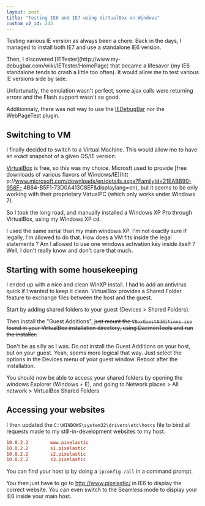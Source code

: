 ```yaml
---
layout: post
title: "Testing IE6 and IE7 using VirtualBox on Windows"
custom_v2_id: 243
---
```


Testing various IE version as always been a chore. Back in the days, I managed
to install both IE7 and use a standalone IE6 version.

Then, I discovered [IETester](http://www.my-
debugbar.com/wiki/IETester/HomePage) that became a lifesaver (my IE6
standalone tends to crash a little too often). It would allow me to test
various IE versions side by side.

Unfortunatly, the emulation wasn't perfect, some ajax calls were returning
errors and the Flash support wasn't so good.

Additionnaly, there was not way to use the
[IEDebugBar](http://www.debugbar.com/?langage=en) nor the WebPageTest plugin.

## Switching to VM

I finally decided to switch to a Virtual Machine. This would allow me to have
an exact snapshot of a given OS/IE version.

[VirtualBox](http://www.virtualbox.org/) is free, so this was my choice.
Microsft used to provide [free downloads of various flavors of Windows/IE](htt
p://www.microsoft.com/downloads/en/details.aspx?FamilyId=21EABB90-958F-
4B64-B5F1-73D0A413C8EF&displaylang=en), but it seems to be only working with
their proprietary VirtualPC (which only works under Windows 7).

So I took the long road, and manually installed a Windows XP Pro through
VirtualBox, using my Windows XP cd.

I used the same serial than my main windows XP. I'm not exactly sure if
legally, I'm allowed to do that. How does a VM fits inside the legal
statements ? Am I allowed to use one windows activation key inside itself ?
Well, I don't really know and don't care that much.

## Starting with some housekeeping

I ended up with a nice and clean WinXP install. I had to add an antivirus
quick if I wanted to keep it clean. VirtualBox provides a Shared Folder
feature to exchange files between the host and the guest.

Start by adding shared folders to your guest (Devices > Shared Folders).

Then install the "Guest Additions", <del>just mount the
`VBoxGuestAdditions.iso` found in your VirtualBox installation directory,
using DaemonTools and run the installer.</del>

Don't be as silly as I was. Do not install the Guest Additions on your host,
but on your guest. Yeah, seems more logical that way. Just select the options
in the Devices menu of your guest window. Reboot after the installation.

You should now be able to access your shared folders by opening the windows
Explorer (Windows + E), and going to Network places > All network > VirtualBox
Shared Folders

## Accessing your websites

I then updated the `C:\WINDOWS\system32\drivers\etc\hosts` file to bind all
requests made to my still-in-development websites to my host.


```ini
10.0.2.2        www.pixelastic
10.0.2.2        s1.pixelastic
10.0.2.2        s2.pixelastic
10.0.2.2        s3.pixelastic
```

You can find your host ip by doing a `ipconfig /all` in a command prompt.

You then just have to go to http://www.pixelastic/ in IE6 to display the
correct website. You can even switch to the Seamless mode to display your IE6
inside your main host.

